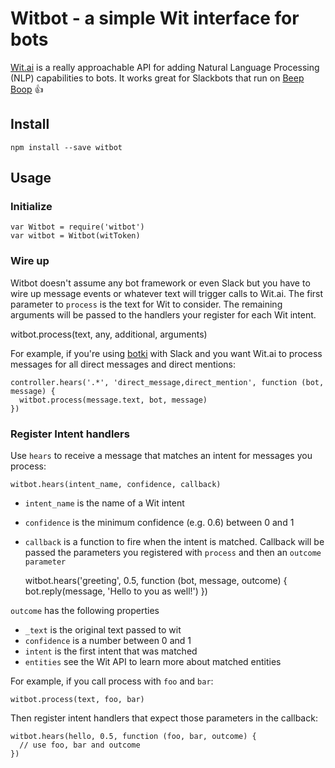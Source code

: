 # Witbot - a simple Wit interface for bots

[Wit.ai](https://wit.ai) is a really approachable API for adding Natural Language Processing (NLP) capabilities to bots.
It works great for Slackbots that run on [Beep Boop](https://beepboophq.com) 👍

## Install

`npm install --save witbot`

## Usage

### Initialize

    var Witbot = require('witbot')
    var witbot = Witbot(witToken)

### Wire up

Witbot doesn't assume any bot framework or even Slack but you have to wire up message events or whatever text will
trigger calls to Wit.ai. The first parameter to `process` is the text for Wit to consider. The remaining arguments will
be passed to the handlers your register for each Wit intent.

witbot.process(text, any, additional, arguments)

For example, if you're using [botki]() with Slack and you want Wit.ai to process messages for all direct messages
and direct mentions:

    controller.hears('.*', 'direct_message,direct_mention', function (bot, message) {
      witbot.process(message.text, bot, message)
    })

### Register Intent handlers

Use `hears` to receive a message that matches an intent for messages you process:

    witbot.hears(intent_name, confidence, callback)

- `intent_name` is the name of a Wit intent
- `confidence` is the minimum confidence (e.g. 0.6) between 0 and 1
- `callback` is a function to fire when the intent is matched. Callback will be passed the parameters you registered
  with `process` and then an `outcome parameter`

    witbot.hears('greeting', 0.5, function (bot, message, outcome) {
      bot.reply(message, 'Hello to you as well!')
    })

`outcome` has the following properties

- `_text` is the original text passed to wit
-  `confidence` is a number between 0 and 1
- `intent` is the first intent that was matched
- `entities` see the Wit API to learn more about matched entities

For example, if you call process with `foo` and `bar`:

    witbot.process(text, foo, bar)

Then register intent handlers that expect those parameters in the callback:

    witbot.hears(hello, 0.5, function (foo, bar, outcome) {
      // use foo, bar and outcome
    })

